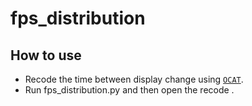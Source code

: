 # fps_distribution
## How to use
- Recode the time between display change using [`OCAT`](https://gpuopen.com/gaming-product/ocat/).
- Run fps_distribution.py and then open the recode .
